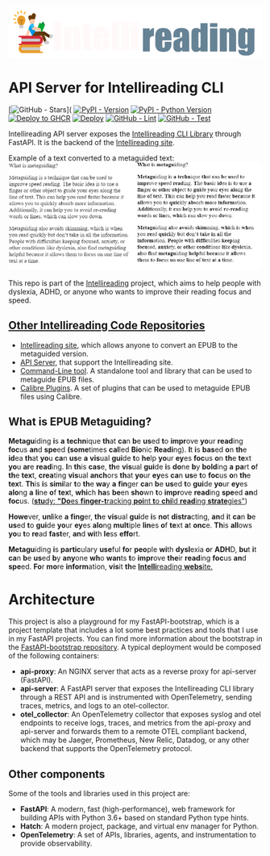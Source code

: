 ![Intellireading.com](https://raw.githubusercontent.com/0x6f677548/intellireading-www/main/src/img/intellireading.png)
# API Server for Intellireading CLI

[![GitHub - Stars](https://img.shields.io/github/stars/0x6f677548/intellireading-api_server.svg?style=social&label=Stars)](
[![PyPI - Version](https://img.shields.io/pypi/v/intellireading-cli.svg)](https://pypi.org/project/intellireading-cli)
[![PyPI - Python Version](https://img.shields.io/pypi/pyversions/intellireading-cli.svg)](https://pypi.org/project/intellireading-cli)
[![Deploy to GHCR](https://go.hugobatista.com/gh/intellireading-api_server/actions/workflows/build-and-publish-to-ghcr.yml/badge.svg)](https://go.hugobatista.com/gh/intellireading-api_server/actions/workflows/build-and-publish-to-ghcr.yml)
[![Deploy](https://go.hugobatista.com/gh/intellireading-api_server/actions/workflows/deploy-to-dockerhost.yml/badge.svg)](https://go.hugobatista.com/gh/intellireading-api_server/actions/workflows/deploy-to-dockerhost.yml)
[![GitHub - Lint](https://go.hugobatista.com/gh/intellireading-api_server/actions/workflows/lint.yml/badge.svg)](https://go.hugobatista.com/gh/intellireading-api_server/actions/workflows/lint.yml)
[![GitHub - Test](https://go.hugobatista.com/gh/intellireading-api_server/actions/workflows/test.yml/badge.svg)](https://go.hugobatista.com/gh/intellireading-api_server/actions/workflows/test.yml)

Intellireading API server exposes the [Intellireading CLI Library](https://go.hugobatista.com/gh/intellireading-cli) through FastAPI. It is the backend of the [Intellireading site](https://intellireading.com/).

Example of a text converted to a metaguided text:
![Intellireading.com](https://raw.githubusercontent.com/0x6f677548/intellireading-www/main/src/img/sample.png) 


This repo is part of the [Intellireading](https://intellireading.com/) project, which aims to help people with dyslexia, ADHD, or anyone who wants to improve their reading focus and speed. 

## [Other Intellireading Code Repositories](https://github.com/stars/0x6f677548/lists/intellireading)
- [Intellireading site](https://go.hugobatista.com/gh/intellireading-www), which allows anyone to convert an EPUB to the metaguided version.
- [API Server](https://go.hugobatista.com/gh/intellireading-api_server), that support the Intellireading site.
- [Command-Line tool](https://go.hugobatista.com/gh/intellireading-cli). A standalone tool and library that can be used to metaguide EPUB files.
- [Calibre Plugins](https://go.hugobatista.com/gh/intellireading-calibre-plugins). A set of plugins that can be used to metaguide EPUB files using Calibre.


## What is EPUB Metaguiding?
**Metagu**iding **i**s **a** **techn**ique **th**at **ca**n **b**e **us**ed **t**o **impr**ove **yo**ur **read**ing **foc**us **an**d **spe**ed **(some**times **cal**led **Bio**nic **Readi**ng). **I**t **i**s **bas**ed **o**n **th**e **id**ea **th**at **yo**u **ca**n **us**e **a** **vis**ual **gui**de **t**o **he**lp **yo**ur **ey**es **foc**us **o**n **th**e **te**xt **yo**u **ar**e **read**ing. **I**n **th**is **cas**e, **th**e **vis**ual **gui**de **i**s **do**ne **b**y **bold**ing **a** **pa**rt **o**f **th**e **tex**t, **crea**ting **vis**ual **anch**ors **th**at **yo**ur **ey**es **ca**n **us**e **t**o **foc**us **o**n **th**e **tex**t. **Th**is **i**s **simi**lar **t**o **th**e **wa**y **a** **fin**ger **ca**n **b**e **us**ed **t**o **gui**de **yo**ur **ey**es **alo**ng **a** **li**ne **o**f **tex**t, **whi**ch **ha**s **be**en **sho**wn **t**o **impr**ove **read**ing **spe**ed **an**d **foc**us. ([**stu**dy: **"Do**es **finger-t**racking **poi**nt **t**o **chi**ld **read**ing **strate**gies"](https://ceur-ws.org/Vol-2769/paper_60.pdf))

**Howe**ver, **unl**ike **a** **fing**er, **th**e **vis**ual **gui**de **i**s **no**t **distra**cting, **an**d **i**t **ca**n **b**e **us**ed **t**o **gui**de **yo**ur **ey**es **alo**ng **mult**iple **lin**es **o**f **te**xt **a**t **onc**e. **Th**is **all**ows **yo**u **t**o **re**ad **fast**er, **an**d **wi**th **le**ss **effo**rt.

**Metagu**iding **i**s **partic**ulary **use**ful **fo**r **peo**ple **wi**th **dysl**exia **o**r **ADH**D, **bu**t **i**t **ca**n **b**e **us**ed **b**y **any**one **wh**o **wan**ts **t**o **impr**ove **the**ir **read**ing **foc**us **an**d **spe**ed. **Fo**r **mo**re **inform**ation, **vis**it **th**e [**Intelli**reading **webs**ite.](https://intellireading.com/)

# Architecture
This project is also a playground for my FastAPI-bootstrap, which is a project template that includes a lot some best practices and tools that I use in my FastAPI projects. You can find more information about the bootstrap in the [FastAPI-bootstrap repository](http://www.github.com/0x6f677548/fastapi-bootstrap).
A typical deployment would be composed of the following containers:
- **api-proxy**: An NGINX server that acts as a reverse proxy for api-server (FastAPI). 
- **api-server**: A FastAPI server that exposes the Intellireading CLI library through a REST API and is instrumented with OpenTelemetry, sending traces, metrics, and logs to an otel-collector.
- **otel_collector**: An OpenTelemetry collector that exposes syslog and otel endpoints to receive logs, traces, and metrics from the api-proxy and api-server and forwards them to a remote OTEL compliant backend, which may be Jaeger, Prometheus, New Relic, Datadog, or any other backend that supports the OpenTelemetry protocol.
 
## Other components
Some of the tools and libraries used in this project are:
- **FastAPI**: A modern, fast (high-performance), web framework for building APIs with Python 3.6+ based on standard Python type hints.
- **Hatch**: A modern project, package, and virtual env manager for Python.
- **OpenTelemetry**: A set of APIs, libraries, agents, and instrumentation to provide observability.